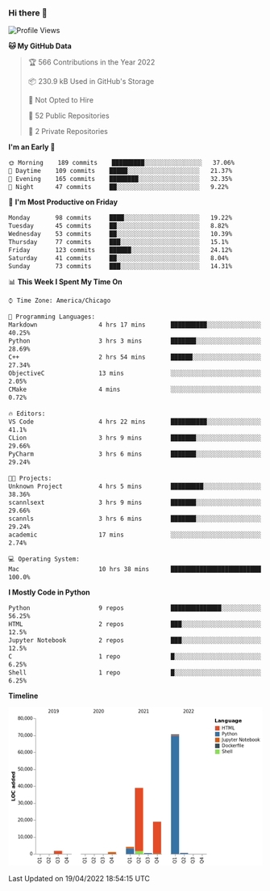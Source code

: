 ### Hi there 👋

<!--
**cauliyang/cauliyang** is a ✨ _special_ ✨ repository because its `README.md` (this file) appears on your GitHub profile.

Here are some ideas to get you started:

- 🔭 I’m currently working on ...
- 🌱 I’m currently learning ...
- 👯 I’m looking to collaborate on ...
- 🤔 I’m looking for help with ...
- 💬 Ask me about ...
- 📫 How to reach me: ...
- 😄 Pronouns: ...
- ⚡ Fun fact: ...
-->

<!--START_SECTION:waka-->
![Profile Views](http://img.shields.io/badge/Profile%20Views-0-blue)

**🐱 My GitHub Data** 

> 🏆 566 Contributions in the Year 2022
 > 
> 📦 230.9 kB Used in GitHub's Storage 
 > 
> 🚫 Not Opted to Hire
 > 
> 📜 52 Public Repositories 
 > 
> 🔑 2 Private Repositories  
 > 
**I'm an Early 🐤** 

```text
🌞 Morning    189 commits    █████████░░░░░░░░░░░░░░░░   37.06% 
🌆 Daytime    109 commits    █████░░░░░░░░░░░░░░░░░░░░   21.37% 
🌃 Evening    165 commits    ████████░░░░░░░░░░░░░░░░░   32.35% 
🌙 Night      47 commits     ██░░░░░░░░░░░░░░░░░░░░░░░   9.22%

```
📅 **I'm Most Productive on Friday** 

```text
Monday       98 commits     ████░░░░░░░░░░░░░░░░░░░░░   19.22% 
Tuesday      45 commits     ██░░░░░░░░░░░░░░░░░░░░░░░   8.82% 
Wednesday    53 commits     ██░░░░░░░░░░░░░░░░░░░░░░░   10.39% 
Thursday     77 commits     ███░░░░░░░░░░░░░░░░░░░░░░   15.1% 
Friday       123 commits    ██████░░░░░░░░░░░░░░░░░░░   24.12% 
Saturday     41 commits     ██░░░░░░░░░░░░░░░░░░░░░░░   8.04% 
Sunday       73 commits     ███░░░░░░░░░░░░░░░░░░░░░░   14.31%

```


📊 **This Week I Spent My Time On** 

```text
⌚︎ Time Zone: America/Chicago

💬 Programming Languages: 
Markdown                 4 hrs 17 mins       ██████████░░░░░░░░░░░░░░░   40.25% 
Python                   3 hrs 3 mins        ███████░░░░░░░░░░░░░░░░░░   28.69% 
C++                      2 hrs 54 mins       ██████░░░░░░░░░░░░░░░░░░░   27.34% 
ObjectiveC               13 mins             ░░░░░░░░░░░░░░░░░░░░░░░░░   2.05% 
CMake                    4 mins              ░░░░░░░░░░░░░░░░░░░░░░░░░   0.72%

🔥 Editors: 
VS Code                  4 hrs 22 mins       ██████████░░░░░░░░░░░░░░░   41.1% 
CLion                    3 hrs 9 mins        ███████░░░░░░░░░░░░░░░░░░   29.66% 
PyCharm                  3 hrs 6 mins        ███████░░░░░░░░░░░░░░░░░░   29.24%

🐱‍💻 Projects: 
Unknown Project          4 hrs 5 mins        █████████░░░░░░░░░░░░░░░░   38.36% 
scannlsext               3 hrs 9 mins        ███████░░░░░░░░░░░░░░░░░░   29.66% 
scannls                  3 hrs 6 mins        ███████░░░░░░░░░░░░░░░░░░   29.24% 
academic                 17 mins             ░░░░░░░░░░░░░░░░░░░░░░░░░   2.74%

💻 Operating System: 
Mac                      10 hrs 38 mins      █████████████████████████   100.0%

```

**I Mostly Code in Python** 

```text
Python                   9 repos             ██████████████░░░░░░░░░░░   56.25% 
HTML                     2 repos             ███░░░░░░░░░░░░░░░░░░░░░░   12.5% 
Jupyter Notebook         2 repos             ███░░░░░░░░░░░░░░░░░░░░░░   12.5% 
C                        1 repo              █░░░░░░░░░░░░░░░░░░░░░░░░   6.25% 
Shell                    1 repo              █░░░░░░░░░░░░░░░░░░░░░░░░   6.25%

```


**Timeline**

![Chart not found](https://raw.githubusercontent.com/cauliyang/cauliyang/main/charts/bar_graph.png) 


 Last Updated on 19/04/2022 18:54:15 UTC
<!--END_SECTION:waka-->
